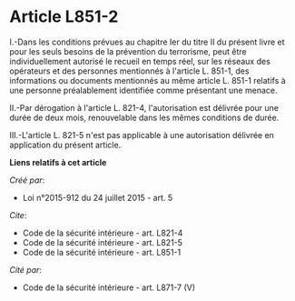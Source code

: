 # Article L851-2

I.-Dans les conditions prévues au chapitre Ier du titre II du présent livre et pour les seuls besoins de la prévention du
terrorisme, peut être individuellement autorisé le recueil en temps réel, sur les réseaux des opérateurs et des personnes
mentionnés à l'article L. 851-1, des informations ou documents mentionnés au même article L. 851-1 relatifs à une personne
préalablement identifiée comme présentant une menace. 

II.-Par dérogation à l'article L. 821-4, l'autorisation est délivrée pour une durée de deux mois, renouvelable dans les mêmes
conditions de durée. 

III.-L'article L. 821-5 n'est pas applicable à une autorisation délivrée en application du présent article.

**Liens relatifs à cet article**

_Créé par_:

  - Loi n°2015-912 du 24 juillet 2015 - art. 5

_Cite_:

  - Code de la sécurité intérieure - art. L821-4
  - Code de la sécurité intérieure - art. L821-5
  - Code de la sécurité intérieure - art. L851-1

_Cité par_:

  - Code de la sécurité intérieure - art. L871-7 (V)
